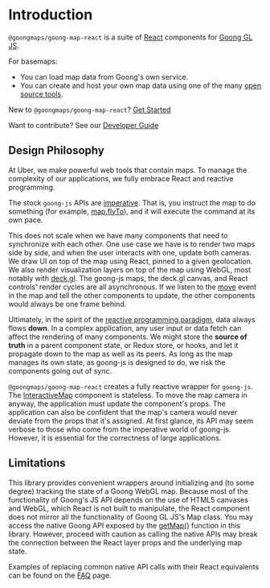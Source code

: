 # Introduction

`@goongmaps/goong-map-react` is a suite of [React](http://facebook.github.io/react/) components for
[Goong GL JS](https://github.com/goong-io/goong-js).

For basemaps:
- You can load map data from Goong's own service.
- You can create and host your own map data using one of the many [open source tools](https://github.com/Goong/awesome-vector-tiles).

New to `@goongmaps/goong-map-react`? [Get Started](/docs/get-started/get-started.md)

Want to contribute? See our [Developer Guide](/docs/developer-guide.md)


## Design Philosophy

At Uber, we make powerful web tools that contain maps. To manage the complexity of our applications, we fully embrace React and reactive programming.

The stock `goong-js` APIs are [imperative](https://en.wikipedia.org/wiki/Imperative_programming). That is, you instruct the map to do something (for example, [map.flyTo](https://docs.goong.io/javascript/#map#flyto)), and it will execute the command at its own pace.

This does not scale when we have many components that need to synchronize with each other. One use case we have is to render two maps side by side, and when the user interacts with one, update both cameras. We draw UI on top of the map using React, pinned to a given geolocation. We also render visualization layers on top of the map using WebGL, most notably with [deck.gl](https://deck.gl). The goong-js maps, the deck.gl canvas, and React controls' render cycles are all asynchronous. If we listen to the [move](https://docs.goong.io/javascript/#map.event:move) event in the map and tell the other components to update, the other components would always be one frame behind.

Ultimately, in the spirit of the [reactive programming paradigm](https://en.wikipedia.org/wiki/Reactive_programming), data always flows **down**. In a complex application, any user input or data fetch can affect the rendering of many components. We might store the **source of truth** in a parent component state, or Redux store, or hooks, and let it propagate down to the map as well as its peers. As long as the map manages its own state, as goong-js is designed to do, we risk the components going out of sync.

`@goongmaps/goong-map-react` creates a fully reactive wrapper for `goong-js`. The [InteractiveMap](/docs/api-reference/interactive-map) component is stateless. To move the map camera in anyway, the application must update the component's props. The application can also be confident that the map's camera would never deviate from the props that it's assigned. At first glance, its API may seem verbose to those who come from the imperative world of goong-js. However, it is essential for the correctness of large applications.


## Limitations

This library provides convenient wrappers around initializing and (to some degree) tracking the state of a Goong WebGL map. Because most of the functionality of Goong's JS API depends on the use of HTML5 canvases and WebGL, which React is not built to manipulate, the React component does not mirror all the functionality of Goong GL JS's Map class. You may access the native Goong API exposed by the [getMap()](/docs/api-reference/static-map.md#getmap) function in this library. However, proceed with caution as calling the native APIs may break the connection between the React layer props and the underlying map state.

Examples of replacing common native API calls with their React equivalents can be found on the [FAQ](/docs/get-started/faq.md) page.
